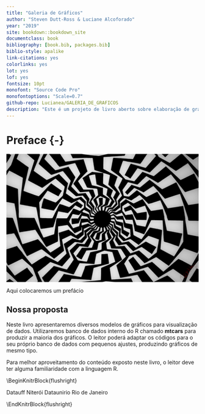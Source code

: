 ```yaml
--- 
title: "Galeria de Gráficos"
author: "Steven Dutt-Ross & Luciane Alcoforado"
year: "2019"
site: bookdown::bookdown_site
documentclass: book
bibliography: [book.bib, packages.bib]
biblio-style: apalike
link-citations: yes
colorlinks: yes
lot: yes
lof: yes
fontsize: 10pt
monofont: "Source Code Pro"
monofontoptions: "Scale=0.7"
github-repo: Lucianea/GALERIA_DE_GRAFICOS
description: "Este é um projeto de livro aberto sobre elaboração de gráficos com R."
---
```




# Preface {-}

<a href="https://lamenteesmaravillosa.com/wp-content/uploads/2016/05/ilusion-optica-1.jpg" target="_blank"><img src="cover.jpg" style="display: block; margin: auto;" /></a>

Aqui colocaremos um prefácio 

## Nossa proposta

Neste livro apresentaremos diversos modelos de gráficos para visualização de dados. Utilizaremos banco de dados interno do R chamado **mtcars** para produzir a maioria dos gráficos. O leitor poderá adaptar os códigos para o seu próprio banco de dados com pequenos ajustes, produzindo gráficos de mesmo tipo.

Para melhor aproveitamento do conteúdo exposto neste livro, o leitor deve ter alguma familiaridade com a linguagem R.




\BeginKnitrBlock{flushright}<p class="flushright">Datauff Niterói 
Dataunirio Rio de Janeiro</p>\EndKnitrBlock{flushright}
